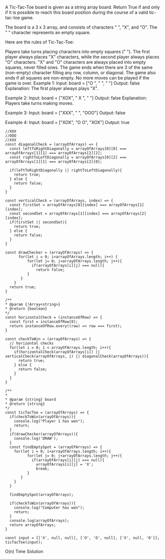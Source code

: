 A Tic-Tac-Toe board is given as a string array board. Return True if and only if it is possible to reach this board position during the course of a valid tic-tac-toe game.

The board is a 3 x 3 array, and consists of characters " ", "X", and "O".  The " " character represents an empty square.

Here are the rules of Tic-Tac-Toe:

Players take turns placing characters into empty squares (" ").
The first player always places "X" characters, while the second player always places "O" characters.
"X" and "O" characters are always placed into empty squares, never filled ones.
The game ends when there are 3 of the same (non-empty) character filling any row, column, or diagonal.
The game also ends if all squares are non-empty.
No more moves can be played if the game is over.
Example 1:
Input: board = ["O  ", "   ", "   "]
Output: false
Explanation: The first player always plays "X".

Example 2:
Input: board = ["XOX", " X ", "   "]
Output: false
Explanation: Players take turns making moves.

Example 3:
Input: board = ["XXX", "   ", "OOO"]
Output: false

Example 4:
Input: board = ["XOX", "O O", "XOX"]
Output: true


```
//XOX
//OOO
//XXX
const diagonalCheck = (arrayOfArrays) => {
  const leftToRightDiagonally = arrayOfArrays[0][0] === arrayOfArrays[1][1] === arrayOfArrays[2][2];
  const rightToLeftDiagonally = arrayOfArrays[0][2] === arrayOfArrays[1][1] === arrayOfArrays[2][0];
  
  if(leftToRightDiagonally || rightToLeftDiagonally){
    return true;
  } else {
    return false;
  }
}

const verticalCheck = (arrayOfArrays, index) => {
  const firstSet = arrayOfArrays[0][index] === arrayOfArrays[1][index];
  const secondSet = arrayOfArrays[1][index] === arrayOfArrays[2][index];
  if(firstSet || secondSet){
    return true;
  } else {
    return false;
  }
}

const drawChecker = (arrayOfArrays) => {
      for(let i = 0; i<arrayOfArrays.length; i++) {
          for(let j= 0; j<arrayOfArrays.length; j++){
            if(arrayOfArrays[i][j] === null){
              return false;
          }
       }
    }  
  return true;
}

/**
* @param {!Array<string>}
* @return {boolean}
*/
const horizontalCheck = (instanceOfRow) => {
  const first = instanceOfRow[0];
  return instanceOfRow.every((row) => row === first);
}

const checkToWin = (arrayOfArrays) => {
  // horizontal checks
  for(let i = 0; i < arrayOfArrays.length; i++){
    if(horizontalCheck(arrayOfArrays[i]) || verticalCheck(arrayOfArrays, i) || diagonalCheck(arrayOfArrays)){
      return true;
    } else {
      return false;
    }
  }
}

/**
*
* @param {string} board
* @return {string}
*/
const ticTacToe = (arrayOfArrays) => {
  if(checkToWin(arrayOfArrays)){
    console.log("Player 1 has won");
    return;
  }
  if(drawChecker(arrayOfArrays)){
    console.log('DRAW');
  }
  const findEmptySpot = (arrayOfArrays) => {
    for(let i = 0; i<arrayOfArrays.length; i++){
          for(let j= 0; j<arrayOfArrays.length; j++){
            if(arrayOfArrays[i][j] === null){
              arrayOfArrays[i][j] = 'X';
              break;
          }
       }
    }
  }
  
  findEmptySpot(arrayOfArrays);
  
  if(checkToWin(arrayOfArrays)){
    console.log("Computer has won");
    return;
  }
  console.log(arrayOfArrays);
  return arrayOfArrays;
}

const input = [['X', null, null], ['O', 'O', null], ['X', null, 'O']];
ticTacToe(input);

```

O(n) Time Solution

